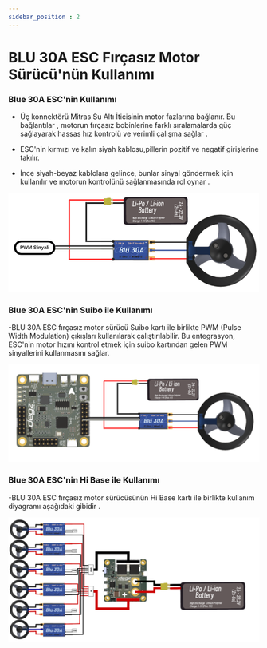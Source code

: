 ```yaml
---
sidebar_position : 2
---
```





# BLU 30A ESC Fırçasız Motor Sürücü'nün Kullanımı


### Blue 30A ESC'nin  Kullanımı 
  - Üç  konnektörü Mitras Su Altı İticisinin motor fazlarına bağlanır. Bu bağlantılar , motorun fırçasız bobinlerine farklı sıralamalarda güç sağlayarak hassas hız kontrolü ve verimli çalışma sağlar . 

   - ESC'nin kırmızı ve kalın siyah kablosu,pillerin  pozitif ve negatif girişlerine takılır. 
   - İnce siyah-beyaz kablolara gelince, bunlar  sinyal göndermek için kullanılır ve motorun kontrolünü sağlanmasında rol oynar .

![BLU 30 A ESC Fırçasız Motor Sürücü Diyagram](./image/esc1.png)





### Blue 30A ESC'nin  Suibo ile Kullanımı 
  -BLU 30A ESC fırçasız motor sürücü  Suibo  kartı ile birlikte PWM (Pulse Width Modulation) çıkışları kullanılarak çalıştırılabilir. Bu entegrasyon, ESC'nin motor hızını kontrol etmek için suibo kartından gelen PWM sinyallerini kullanmasını sağlar.

![BLU 30 A ESC Fırçasız Motor Sürücü Diyagram](./image/esc3.png)



### Blue 30A ESC'nin  Hi Base  ile Kullanımı 
-BLU 30A ESC fırçasız motor sürücüsünün Hi Base kartı ile birlikte kullanım  diyagramı aşağıdaki gibidir . 

![BLU 30 A ESC Fırçasız Motor Sürücü Diyagram](./image/esc2.png)